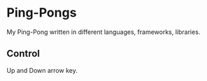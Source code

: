 # Ping-Pongs

My Ping-Pong written in different languages, frameworks, libraries.

## Control

Up and Down arrow key.